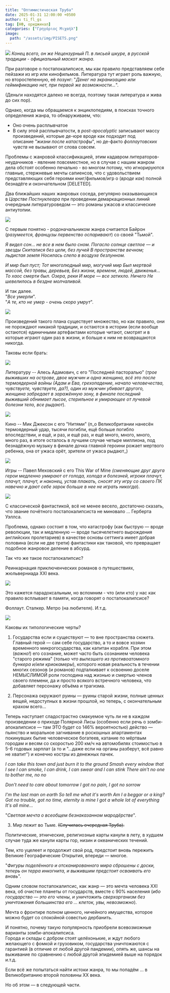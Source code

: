 ```yaml
---
title: "Оптимистическая Труба"
date: 2025-01-31 12:00:00 +0500
author: ti_fl_gs
tag: [НФ, ориджинал]
categories: ["Γρηγόριος Μιχαήλ"]
image:
  path: "/assets/img/PISETS.png"
---
```


![](https://img4.teletype.in/files/3b/7d/3b7d40b3-237b-47df-a31e-926ac6dfac58.jpeg)
_Конец всего, он же Нецензурный П. в лисьей шкуре, в русской традиции - официальный маскот жанра._

При разговоре о постапокалипсисе, мы как правило представляем себе пейзажи из игр или кинофильмов. Литература тут играет роль важную, но второстепенную, её лозунг: "_Денег на экранизацию или геймификацию нет, при первой же возможности..._".   
  
(Деньги находятся далеко не всегда, поэтому такая литература и жива до сих пор).

Однако, когда мы обращаемся к энциклопедиям, в поисках точного определения жанра, то обнаруживаем, что:

- Оно очень расплывчатое
- В силу этой расплывчатости, в _post-apocalyptic_ записывают массу произведений, которые де-юре вроде как подходят под описание _"жизни после катастрофы_", но де-факто _фоллаутовских чувств_ не вызывают от слова совсем.

Проблемы с жанровой классификацией, этим кадавром литераторов-неудачников - явление повсеместное, но в случае с нашим жанром дела обстоят особенно печально - во многом потому, что игнорируются главные, стержневые мечты сапиенсов, что с удовольствием представляющих себя героями книг/фильмов/игр о (_вроде как_) полной безнадёге и окончательном [DELETED].

Два ближайших наших жанровых соседа, регулярно оказывающихся в _Царстве Постнуклеара_ при проведении демаркационных линий очередным литературоведом — это романы ужасов и классические антиутопии.

![](https://img3.teletype.in/files/af/43/af431a50-ddc9-423a-9231-937117f86b5c.jpeg)

С первым понятно - родоначальником жанра считается Байрон (_разумеется, французы первенство оспаривают_) со своей "Тьмой".

_Я видел сон… не все в нем было сном. Погасло солнце светлое — и звезды Скиталися без цели, без лучей В пространстве вечном; льдистая земля Носилась слепо в воздухе безлунном._

_И мир был пуст; Тот многолюдный мир, могучий мир Был мертвой массой, без травы, деревьев, Без жизни, времени, людей, движенья… То хаос смерти был. Озера, реки И море — все затихло. Ничего Не шевелилось в бездне молчаливой._

И так далее.   
"_Все умерли_".   
"_А те, кто не умер - очень скоро умрут_".

![](https://img1.teletype.in/files/4e/ce/4ece1148-1f2f-4537-b008-36a105ccf51d.jpeg)

Произведений такого плана существует множество, но как правило, они не порождают никакой традиции, и остаются в истории (если вообще остаются) единичными артефактами которые читают, смотрят и в которые играют один раз в жизни, и больше к ним не возвращаются никогда.

Таковы если брать:

![](https://img3.teletype.in/files/66/70/66706be3-a2ab-4d04-a0b0-abf7de1d834d.jpeg)

  
Литературу -- Алесь Адамович, с его "Последней пасторалью" (_трое выживших на острове, двое мужчин и одна женщина, всё это после термоядерной войны (Адам и Ева, грехопадение, начало человечества, чувствуете, чувствуете, да?), один из мужчин убивает другого, женщина забредает в заражённую зону, в финале последний выживший обнимает лысое, стерильное и умирающее от лучевой болезни тело, все рыдают_).

![](https://img2.teletype.in/files/df/db/dfdb6833-4c27-419f-a18f-c4475f2038bf.jpeg)

Кино -- Мик Джексон с его "Нитями" (п_о Великобритании нанесён термоядерный удар, тысячи погибли, ещё больше погибло впоследствии, и ещё, и раз, и ещё раз, и ещё много, много, много, много раз, в итоге осталось в лучшем случае четыре миллиона, под безнадёжную музыку в финале дочка главной героини рожает мертвого ребенка, она от ужаса орёт, зрители от ужаса рыдают_)

![](https://img1.teletype.in/files/40/78/4078a131-379e-490d-8591-d893920cc2bd.jpeg)

Игры -- Павел Меховский с его This War of Mine _(сменяющие друг друга герои медленно умирают от голода, холода и болезней, игроки плачут, плачут, плачут, и наконец, устав плакать, сносят эту игру со своего ПК навечно и дают себе зарок больше в нее не играть никогда_).

![](https://img3.teletype.in/files/20/58/20580f10-d901-4fb9-a754-30cc847e6e26.jpeg)

С классической фантастикой, всё не менее весело, достаточно сказать, что звание почётного постапокалипсиста не миновало ... Герберта Уэллса. 

Проблема, однако состоит в том, что катастрофу (как быструю — вроде революции, так и медленную — вроде тысячелетнего вырождения английских пролетариев) в качестве основы сеттинга имеет добрая половина (если не две трети) фантастики как таковой, что превращает подобное жанровое деление в абсурд.

Так что же такое постапокалипсис?

Реинкарнация приключенческих романов о путешествиях, жюльверниада XXI века.

![](https://img3.teletype.in/files/a2/8d/a28dad0a-e39b-47cf-a0c2-430bbb62a8f6.jpeg)

Это кажется парадоксальным, но вспомним - что (или кто) у нас как правило всплывает в памяти, когда говорят о постапокалипсисе?

Фоллаут. Сталкер. Метро (на любителя). И.т.д.

![](https://img2.teletype.in/files/9e/69/9e69d11d-5c45-4b52-9728-d757239913f2.jpeg)

Каковы их типологические черты?

1) Государства если и существуют — то вне пространства сюжета. Главный герой — сам себе государство, а то и вовсе хозяин временного микрогосударства, как капитан корабля. При этом (_важно!_) его сознание, может часто быть сознанием человека "старого режима" (_только что вылезшего из противоатомного бункера и/или криокамеры_), которого новая реальность в течении многих сезонов (и романов) подталкивает к освоению доселе НЕМЫСЛИМОЙ роли господина над жизнью и смертью членов своего племени, да и просто всякого встречного человека, что добавляет персонажу объёма и трагизма.

2) Персонажа окружают руины — руины старой жизни, полные ценных вещей, недоступных в жизни прошлой, но теперь, с окончательным крахом всего...

Теперь наступает сладострастно смакуемое чуть ли не в каждом произведении о приходе Полярной Лисы (особенно если речь о зомби-апокалипсисе — там ЭТО будет со 146% вероятностью) действо — пьянство и моральное загнивание в роскошных апартаментах покинувших бытие человеческое богатеев, катание по мёртвым городам и весям со скоростью 200 км/ч на автомобилях стоимостью в 5-6 годовых зарплат (а то и "...даже если на органы разберут, всё равно не хватит") и конечно костры из денежных пачек.

_I can take this town and just burn it to the ground Smash every window that I see I can smoke, I can drink, I can swear and I can stink There ain't no one to bother me, no no_

_Don't need to care about tomorrow I got no pain, I got no sorrow_

_I'm the last man on earth So tell me what it's worth Am I a beggar or a king? Got no trouble, got no time, eternity is mine I got a whole lot of everything It's all mine..._

"_Светлая мечта о всеобщем безнаказанном мародёрстве_".

3) Мир лежит во Тьме. ~~(Случилась очередная Труба).~~  
  
Политические, этнические, религиозные карты канули в лету, в худшем случае туда же канули карты гор, низин и океанических течений.   
  
Тем, кто уцелеет и продолжит свой род, предстоит вновь пережить Великие Географические Открытия, впереди — многое. 

"_Фигуры поделённого и отсканированного мира сброшены с доски, теперь он терра инкогнита, и выжившим предстоит осваивать его вновь_".

Одним словом постапокалипсис, как жанр — это мечта человека XXI века, об очистке планеты от государств, вместе с 90% населения (_ибо государство — это его члены, и уничтожить сверхорганизм без уничтожения большинства его ... клеток, увы, невозможно_).  
  
Мечта о фронтире полном ценного, ничейного имущества, которое можно будет со спокойной совестью дербанить.

И понятно, почему такую популярность приобрели всевозможные варианты зомби-апокалипсиса.  
Города и склады с добром стоят целёхонькие, и ждут любого желающего с фомкой и грузовиком, государства уничтожаются с гарантией (в отличие от любой другой пандемии), опять же, шансы на выживание по сравнению с любой другой эпидемией выше на порядок и.т.д.

Если всё же попытаться найти истоки жанра, то мы попадём ... в Великобританию второй половины XX века.

Но об этом — в следующей части.
